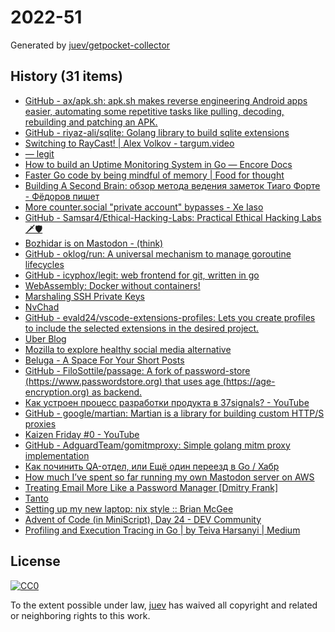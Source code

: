 # 2022-51

Generated by [juev/getpocket-collector](https://github.com/juev/getpocket-collector)

## History (31 items)

- [GitHub - ax/apk.sh: apk.sh makes reverse engineering Android apps easier, automating some repetitive tasks like pulling, decoding, rebuilding and patching an APK.](https://github.com/ax/apk.sh)
- [GitHub - riyaz-ali/sqlite: Golang library to build sqlite extensions](https://github.com/riyaz-ali/sqlite)
- [Switching to RayCast! | Alex Volkov - targum.video](https://typefully.com/altryne/switching-to-raycast-jXXQYLj)
- [— legit](https://git.icyphox.sh/legit)
- [How to build an Uptime Monitoring System in Go — Encore Docs](https://encore.dev/docs/tutorials/uptime)
- [Faster Go code by being mindful of memory | Food for thought](https://f4t.dev/software/go-performance-memory/)
- [Building A Second Brain: обзор метода ведения заметок Тиаго Форте - Фёдоров пишет](https://fedorovpishet.ru/basb/)
- [More counter.social "private account" bypasses - Xe Iaso](https://xeiaso.net/blog/more-coso-bypasses)
- [GitHub - Samsar4/Ethical-Hacking-Labs: Practical Ethical Hacking Labs 🗡🛡](https://github.com/Samsar4/Ethical-Hacking-Labs)
- [Bozhidar is on Mastodon - (think)](https://batsov.com/articles/2022/12/20/bozhidar-is-on-mastodon/)
- [GitHub - oklog/run: A universal mechanism to manage goroutine lifecycles](https://github.com/oklog/run)
- [GitHub - icyphox/legit: web frontend for git, written in go](https://github.com/icyphox/legit)
- [WebAssembly: Docker without containers!](https://wasmlabs.dev/articles/docker-without-containers/)
- [Marshaling SSH Private Keys](https://charm.sh/blog/ssh-key-marshal/)
- [NvChad](https://nvchad.com)
- [GitHub - evald24/vscode-extensions-profiles: Lets you create profiles to include the selected extensions in the desired project.](https://github.com/evald24/vscode-extensions-profiles)
- [Uber Blog](https://www.uber.com/de/blog/devpod-improving-developer-productivity-at-uber/)
- [Mozilla to explore healthy social media alternative](https://blog.mozilla.org/en/mozilla/mozilla-launch-fediverse-instance-social-media-alternative/)
- [Beluga - A Space For Your Short Posts](https://beluga.social)
- [GitHub - FiloSottile/passage: A fork of password-store (https://www.passwordstore.org) that uses age (https://age-encryption.org) as backend.](https://github.com/FiloSottile/passage)
- [Как устроен процесс разработки продукта в 37signals? - YouTube](https://www.youtube.com/watch?v=kzM3WCQ7YkE)
- [GitHub - google/martian: Martian is a library for building custom HTTP/S proxies](https://github.com/google/martian)
- [Kaizen Friday #0 - YouTube](https://www.youtube.com/watch?v=Cj-VR_CW1pQ)
- [GitHub - AdguardTeam/gomitmproxy: Simple golang mitm proxy implementation](https://github.com/AdguardTeam/gomitmproxy)
- [Как починить QA-отдел, или Ещё один переезд в Go / Хабр](https://habr.com/ru/companies/ozontech/articles/707092/)
- [How much I’ve spent so far running my own Mastodon server on AWS](https://www.micahwalter.com/how-much-ive-spent-so-far-running-my-own-mastodon-server-on-aws/)
- [Treating Email More Like a Password Manager  [Dmitry Frank]](https://dmitryfrank.com/articles/treating_email_more_like_a_password_manager)
- [Tanto](https://ronindojo.io/en/tanto)
- [Setting up my new laptop: nix style :: Brian McGee](https://bmcgee.ie/posts/2022/12/setting-up-my-new-laptop-nix-style/)
- [Advent of Code (in MiniScript), Day 24 - DEV Community](https://dev.to/joestrout/advent-of-code-in-miniscript-day-24-44fe)
- [Profiling and Execution Tracing in Go | by Teiva Harsanyi | Medium](https://teivah.medium.com/profiling-and-execution-tracing-in-go-a5e646970f5b)

## License

[![CC0](https://mirrors.creativecommons.org/presskit/buttons/88x31/svg/cc-zero.svg)](https://creativecommons.org/publicdomain/zero/1.0/)

To the extent possible under law, [juev](https://github.com/juev) has waived all copyright and related or neighboring rights to this work.
